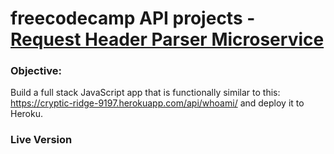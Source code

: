 # freecodecamp API projects - [Request Header Parser Microservice](https://www.freecodecamp.com/challenges/request-header-parser-microservice)

### Objective:

Build a full stack JavaScript app that is functionally similar to this: 
https://cryptic-ridge-9197.herokuapp.com/api/whoami/ and deploy it to Heroku.

### Live Version

